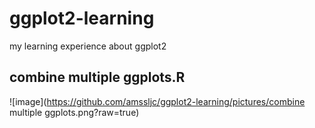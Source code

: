 # ggplot2-learning
my learning experience about ggplot2
## combine multiple ggplots.R
![image](https://github.com/amssljc/ggplot2-learning/pictures/combine multiple ggplots.png?raw=true)
